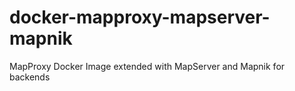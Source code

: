 # docker-mapproxy-mapserver-mapnik
MapProxy Docker Image extended with MapServer and Mapnik for backends
